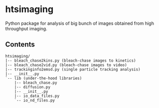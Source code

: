 # htsimaging

<!--
[![build status](
  http://img.shields.io/travis/rraadd88/htsimaging/master.svg?style=flat)](
 https://travis-ci.org/rraadd88/htsimaging)
-->

Python package for analysis of big bunch of images obtained from high throughput imaging.

## Contents

	htsimaging/  
	|-- bleach_chase2kins.py (bleach-chase images to kinetics)  
	|-- bleach_chase2vid.py (bleach-chase images to video)  
	|-- trackinginfo2emsd.py (single particle tracking analysis)  
	|-- __init__.py  
	`-- lib (under-the-hood libraries)  
	    |-- bleach_chase.py   
	    |-- diffusion.py  
	    |-- __init__.py  
	    |-- io_data_files.py  
	    `-- io_nd_files.py  

